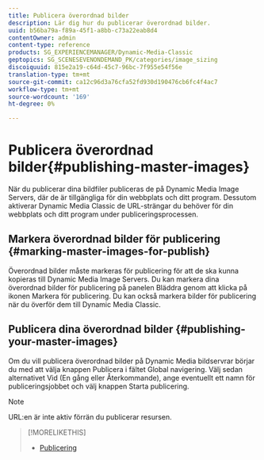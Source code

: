 ```yaml
---
title: Publicera överordnad bilder
description: Lär dig hur du publicerar överordnad bilder.
uuid: b56ba79a-f89a-45f1-a8bb-c73a22eab8d4
contentOwner: admin
content-type: reference
products: SG_EXPERIENCEMANAGER/Dynamic-Media-Classic
geptopics: SG_SCENESEVENONDEMAND_PK/categories/image_sizing
discoiquuid: 815e2a19-c64d-45c7-96bc-7f955e54f56e
translation-type: tm+mt
source-git-commit: ca12c96d3a76cfa52fd930d190476cb6fc4f4ac7
workflow-type: tm+mt
source-wordcount: '169'
ht-degree: 0%

---
```



# Publicera överordnad bilder{#publishing-master-images}

När du publicerar dina bildfiler publiceras de på Dynamic Media Image Servers, där de är tillgängliga för din webbplats och ditt program. Dessutom aktiverar Dynamic Media Classic de URL-strängar du behöver för din webbplats och ditt program under publiceringsprocessen.

## Markera överordnad bilder för publicering {#marking-master-images-for-publish}

Överordnad bilder måste markeras för publicering för att de ska kunna kopieras till Dynamic Media Image Servers. Du kan markera dina överordnad bilder för publicering på panelen Bläddra genom att klicka på ikonen Markera för publicering. Du kan också markera bilder för publicering när du överför dem till Dynamic Media Classic.

## Publicera dina överordnad bilder {#publishing-your-master-images}

Om du vill publicera överordnad bilder på Dynamic Media bildservrar börjar du med att välja knappen Publicera i fältet Global navigering. Välj sedan alternativet Vid (En gång eller Återkommande), ange eventuellt ett namn för publiceringsjobbet och välj knappen Starta publicering.

>[!NOTE]
>
>URL:en är inte aktiv förrän du publicerar resursen.

>[!MORELIKETHIS]
>
>* [Publicering](publishing-files.md#publishing_files)


